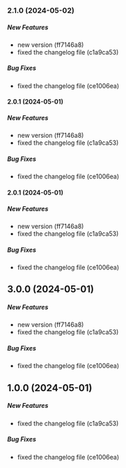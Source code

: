 ### 2.1.0 (2024-05-02)

##### New Features

*  new version (ff7146a8)
*  fixed the changelog file (c1a9ca53)

##### Bug Fixes

*  fixed the changelog file (ce1006ea)

#### 2.0.1 (2024-05-01)

##### New Features

*  new version (ff7146a8)
*  fixed the changelog file (c1a9ca53)

##### Bug Fixes

*  fixed the changelog file (ce1006ea)

#### 2.0.1 (2024-05-01)

##### New Features

*  new version (ff7146a8)
*  fixed the changelog file (c1a9ca53)

##### Bug Fixes

*  fixed the changelog file (ce1006ea)

## 3.0.0 (2024-05-01)

##### New Features

*  new version (ff7146a8)
*  fixed the changelog file (c1a9ca53)

##### Bug Fixes

*  fixed the changelog file (ce1006ea)

## 1.0.0 (2024-05-01)

##### New Features

- fixed the changelog file (c1a9ca53)

##### Bug Fixes

- fixed the changelog file (ce1006ea)
